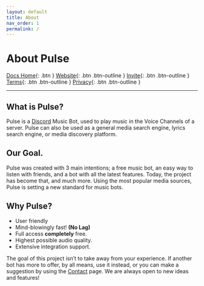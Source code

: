 ```yaml
---
layout: default
title: About
nav_order: 1
permalink: /
---
```


# About Pulse

<span class="fs-5">[Docs Home](https://docs.pulseproject.io){: .btn }</span>
<span class="fs-4">[Website](https://pulseproject.io){: .btn .btn-outline }</span>
<span class="fs-4">[Invite](https://pulseproject.io/invite){: .btn .btn-outline }</span>
<span class="fs-4">[Terms](https://pulseproject.io/terms){: .btn .btn-outline }</span>
<span class="fs-4">[Privacy](https://pulseproject.io/privacy){: .btn .btn-outline }</span>

___

## What is Pulse?

Pulse is a [Discord](https://discord.com/) Music Bot, used to play music in the Voice Channels of a server. Pulse can also be used as a general media search engine, lyrics search engine, or media discovery platform.

## Our Goal.

Pulse was created with 3 main intentions; a free music bot, an easy way to listen with friends, and a bot with all the latest features. Today, the project has become that, and much more. Using the most popular media sources, Pulse is setting a new standard for music bots.

## Why Pulse?

 - User friendly
 - Mind-blowingly fast! <b>(No Lag)</b>
 - Full access <b>completely</b> free.
 - Highest possible audio quality.
 - Extensive integration support.
 
The goal of this project isn’t to take away from your experience. If another bot has more to offer, by all means, use it instead, or you can make a suggestion by using the [Contact](https://pulseproject.io/contact) page. We are always open to new ideas and features!
